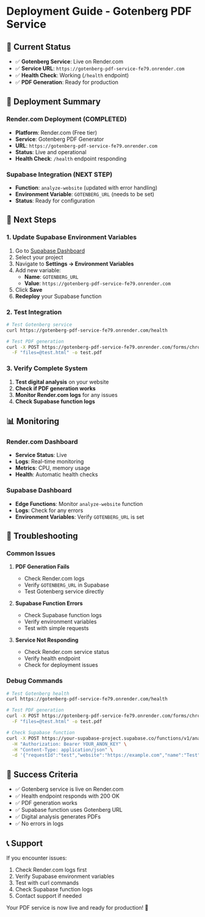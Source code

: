 # Deployment Guide - Gotenberg PDF Service

## 🎯 Current Status
- ✅ **Gotenberg Service**: Live on Render.com
- ✅ **Service URL**: `https://gotenberg-pdf-service-fe79.onrender.com`
- ✅ **Health Check**: Working (`/health` endpoint)
- ✅ **PDF Generation**: Ready for production

## 🚀 Deployment Summary

### Render.com Deployment (COMPLETED)
- **Platform**: Render.com (Free tier)
- **Service**: Gotenberg PDF Generator
- **URL**: `https://gotenberg-pdf-service-fe79.onrender.com`
- **Status**: Live and operational
- **Health Check**: `/health` endpoint responding

### Supabase Integration (NEXT STEP)
- **Function**: `analyze-website` (updated with error handling)
- **Environment Variable**: `GOTENBERG_URL` (needs to be set)
- **Status**: Ready for configuration

## 🔧 Next Steps

### 1. Update Supabase Environment Variables
1. Go to [Supabase Dashboard](https://supabase.com/dashboard)
2. Select your project
3. Navigate to **Settings → Environment Variables**
4. Add new variable:
   - **Name**: `GOTENBERG_URL`
   - **Value**: `https://gotenberg-pdf-service-fe79.onrender.com`
5. Click **Save**
6. **Redeploy** your Supabase function

### 2. Test Integration
```bash
# Test Gotenberg service
curl https://gotenberg-pdf-service-fe79.onrender.com/health

# Test PDF generation
curl -X POST https://gotenberg-pdf-service-fe79.onrender.com/forms/chromium/convert/html \
  -F "files=@test.html" -o test.pdf
```

### 3. Verify Complete System
1. **Test digital analysis** on your website
2. **Check if PDF generation works**
3. **Monitor Render.com logs** for any issues
4. **Check Supabase function logs**

## 📊 Monitoring

### Render.com Dashboard
- **Service Status**: Live
- **Logs**: Real-time monitoring
- **Metrics**: CPU, memory usage
- **Health**: Automatic health checks

### Supabase Dashboard
- **Edge Functions**: Monitor `analyze-website` function
- **Logs**: Check for any errors
- **Environment Variables**: Verify `GOTENBERG_URL` is set

## 🚨 Troubleshooting

### Common Issues
1. **PDF Generation Fails**
   - Check Render.com logs
   - Verify `GOTENBERG_URL` in Supabase
   - Test Gotenberg service directly

2. **Supabase Function Errors**
   - Check Supabase function logs
   - Verify environment variables
   - Test with simple requests

3. **Service Not Responding**
   - Check Render.com service status
   - Verify health endpoint
   - Check for deployment issues

### Debug Commands
```bash
# Test Gotenberg health
curl https://gotenberg-pdf-service-fe79.onrender.com/health

# Test PDF generation
curl -X POST https://gotenberg-pdf-service-fe79.onrender.com/forms/chromium/convert/html \
  -F "files=@test.html" -o test.pdf

# Check Supabase function
curl -X POST https://your-supabase-project.supabase.co/functions/v1/analyze-website \
  -H "Authorization: Bearer YOUR_ANON_KEY" \
  -H "Content-Type: application/json" \
  -d '{"requestId":"test","website":"https://example.com","name":"Test","email":"test@example.com"}'
```

## 🎯 Success Criteria

- ✅ Gotenberg service is live on Render.com
- ✅ Health endpoint responds with 200 OK
- ✅ PDF generation works
- ✅ Supabase function uses Gotenberg URL
- ✅ Digital analysis generates PDFs
- ✅ No errors in logs

## 📞 Support

If you encounter issues:
1. Check Render.com logs first
2. Verify Supabase environment variables
3. Test with curl commands
4. Check Supabase function logs
5. Contact support if needed

Your PDF service is now live and ready for production! 🚀
